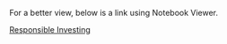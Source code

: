 For a better view, below is a link using Notebook Viewer.

[Responsible Investing](http://nbviewer.jupyter.org/github/zayedshah/Responsible-Investing/blob/master/Responsible%20Investing.ipynb)
